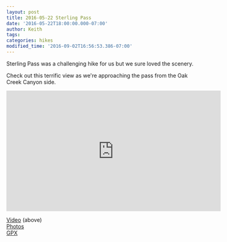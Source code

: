```yaml
---
layout: post
title: 2016-05-22 Sterling Pass
date: '2016-05-22T18:00:00.000-07:00'
author: Keith
tags: 
categories: hikes
modified_time: '2016-09-02T16:56:53.386-07:00'
---
```


Sterling Pass was a challenging hike for us but we sure loved the
scenery.

Check out this terrific view as we're approaching the pass from
the Oak Creek Canyon side.

<div class="embed-responsive embed-responsive-16by9">
  <iframe width="560" height="315" src="https://www.youtube.com/embed/SZEeYYTpyKo" frameborder="0" allow="accelerometer; autoplay; encrypted-media; gyroscope; picture-in-picture" allowfullscreen></iframe>
</div>
  
[Video](https://youtu.be/SZEeYYTpyKo) (above)  
[Photos](https://goo.gl/photos/27NTE8ttAbiJW8pH8)  
[GPX](https://drive.google.com/file/d/0B05YxhE9Av-PckJzVjFoZjdkaEU/view?usp=sharing)  
  
